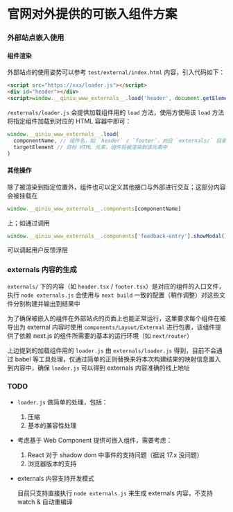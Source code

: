 # 官网对外提供的可嵌入组件方案

### 外部站点嵌入使用

#### 组件渲染

外部站点的使用姿势可以参考 `test/external/index.html` 内容，引入代码如下：

```html
<script src="https://xxx/loader.js"></script>
<div id="header"></div>
<script>window.__qiniu_www_externals__.load('header', document.getElementById('header'))</script>
```

`/externals/loader.js` 会提供加载组件用的 `load` 方法，使用方使用该 `load` 方法将指定组件加载到对应的 HTML 容器中即可：

```ts
window.__qiniu_www_externals__.load(
  componentName, // 组件名，如 `header` / `footer`，对应 `externals/` 目录下的内容
  targetElement // 目标 HTML 元素，组件将被渲染到该元素中
)
```

#### 其他操作

除了被渲染到指定位置外，组件也可以定义其他接口与外部进行交互；这部分内容会被挂载在

```ts
window.__qiniu_www_externals__.components[componentName]
```

上；如通过调用

```ts
window.__qiniu_www_externals__.components['feedback-entry'].showModal()
```

可以调起用户反馈浮层

### externals 内容的生成

`externals/` 下的内容（如 `header.tsx` / `footer.tsx`）是对应的组件的入口文件，执行 `node externals.js` 会使用与 `next build` 一致的配置（稍作调整）对这些文件分别构建并输出到结果中

为了确保被嵌入的组件在外部站点的页面上也能正常运行，这里要求每个组件在被导出为 external 内容时使用 `components/Layout/External` 进行包裹，该组件提供了依赖 next.js 的组件所需要的基本的运行环境（如 `next/router`）

上边提到的加载组件用的 `loader.js` 由 `externals/loader.js` 得到，目前不会通过 babel 等工具处理，仅通过简单的正则替换来将本次构建结果的映射信息置入到内容中，确保 `loader.js` 可以得到 externals 内容准确的线上地址

### TODO

* `loader.js` 做简单的处理，包括：

    1. 压缩
    2. 基本的兼容性处理

* 考虑基于 Web Component 提供可嵌入组件，需要考虑：

    1. React 对于 shadow dom 中事件的支持问题（据说 17.x 没问题）
    2. 浏览器版本的支持

* externals 内容支持开发模式

    目前只支持直接执行 `node externals.js` 来生成 externals 内容，不支持 watch & 自动重编译
